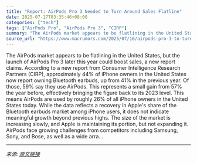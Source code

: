 ```yaml
---
title: "Report: AirPods Pro 3 Needed to Turn Around Sales Flatline"
date: 2025-07-17T03:35:46+08:00
categories: ["tech"]
tags: ["AirPods Pro", "AirPods Pro 3", "CIRP"]
summary: "The AirPods market appears to be flatlining in the United States, but the launch of AirPods Pro 3 later this year could boost sales, a new report claims. According to a new report from Consumer Intell"
source_url: "https://www.macrumors.com/2025/07/16/airpods-pro-3-to-turn-around-sales-flatline/"
---
```


The AirPods market appears to be flatlining in the United States, but the launch of AirPods Pro 3 later this year could boost sales, a new report claims. According to a new report from Consumer Intelligence Research Partners (CIRP), approximately 44% of iPhone owners in the United States now report owning Bluetooth earbuds, up from 41% in the previous year. Of those, 59% say they use AirPods. This represents a small gain from 57% the year before, effectively bringing the figure back to its 2023 level. This means AirPods are used by roughly 26% of all &zwnj;iPhone&zwnj; owners in the United States today. While the data reflects a recovery in Apple's share of the Bluetooth earbuds market among &zwnj;iPhone&zwnj; users, it does not indicate meaningful growth beyond previous highs. The size of the market is increasing slowly, and Apple is maintaining its portion, but not expanding it. AirPods face growing challenges from competitors including Samsung, Sony, and Bose, as well as a wide arra...

---

*来源: [原文链接](https://www.macrumors.com/2025/07/16/airpods-pro-3-to-turn-around-sales-flatline/)*

